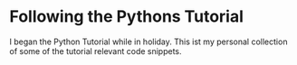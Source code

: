 # Following the Pythons Tutorial
I began the Python Tutorial while in holiday. This ist my personal collection of some of the tutorial relevant code snippets.
